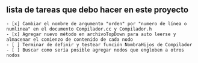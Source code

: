 ##  lista de tareas que debo hacer en este proyecto
    - [x] Cambiar el nombre de argumento "orden" por "numero de línea o numlinea" en el documento Compilador.cc y Compilador.h
    - [x] Agregar nuevo método en archivoTopDown para auto leerse y almacenar el comienzo de contenido de cada nodo
    - [ ] Terminar de definir y testear función NombraHijos de Compilador
    - [ ] Buscar como sería posible agregar nodos que engloben a otros nodos
